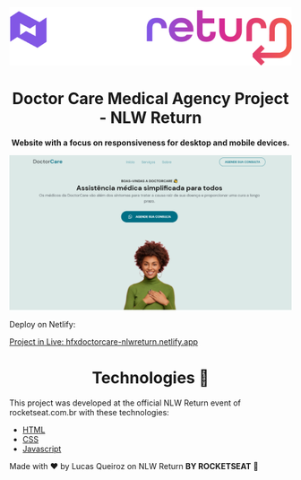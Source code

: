 ![NLW Return](https://github.com/FXharry/NLW-Return/blob/master/assets/Logotipo%20NLW%20return.jpg?raw=true) 

<h1 align="center"> Doctor Care Medical Agency Project - NLW Return </h1>

<p align="center"><b> Website with a focus on responsiveness for desktop and mobile devices. </b></p>

![enter image description here](https://github.com/FXharry/NLW-Return/blob/master/assets/Doctor%20care%201.png?raw=true)

Deploy on Netlify:

[Project in Live: hfxdoctorcare-nlwreturn.netlify.app](https://hfxdoctorcare-nlwreturn.netlify.app/)

<h1 align="center"> Technologies 🚀 </h1>

This project was developed at the official NLW Return event of rocketseat.com.br with these technologies:

- [HTML](https://www.w3schools.com/html/) 
- [CSS](https://www.w3schools.com/css/default.asp) 
- [Javascript](https://www.w3schools.com/js/)

Made with ♥ by Lucas Queiroz on NLW Return <b>BY ROCKETSEAT</b> 👋

